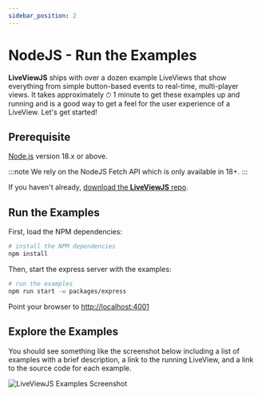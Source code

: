 ```yaml
---
sidebar_position: 2
---
```


# NodeJS - Run the Examples

**LiveViewJS** ships with over a dozen example LiveViews that show everything from simple button-based events to real-time, multi-player views.  It takes approximately ⏱ 1 minute to get these examples up and running and is a good way to get a feel for the user experience of a LiveView.  Let's get started!

## Prerequisite

[Node.js](https://nodejs.org/en/download/) version 18.x or above.

:::note
  We rely on the NodeJS Fetch API which is only available in 18+.
:::
  
If you haven't already, [download the **LiveViewJS** repo](get-liveviewjs-repo).


## Run the Examples
First, load the NPM dependencies:
  
```bash
# install the NPM dependencies
npm install
```

Then, start the express server with the examples:
```bash
# run the examples
npm run start -w packages/express
```

Point your browser to [http://localhost:4001](http://localhost:4001)


## Explore the Examples

You should see something like the screenshot below including a list of examples with a brief description, a link to the running LiveView, and a link to the source code for each example.

![LiveViewJS Examples Screenshot](/img/screenshots/liveviewjs_examples_rec.gif)
